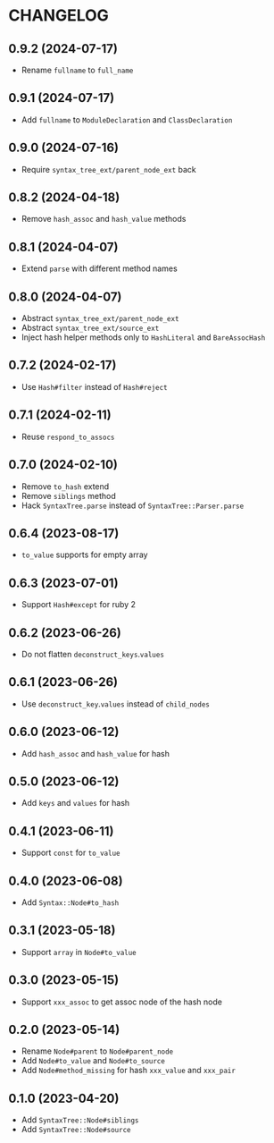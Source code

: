 # CHANGELOG

## 0.9.2 (2024-07-17)

* Rename `fullname` to `full_name`

## 0.9.1 (2024-07-17)

* Add `fullname` to `ModuleDeclaration` and `ClassDeclaration`

## 0.9.0 (2024-07-16)

* Require `syntax_tree_ext/parent_node_ext` back

## 0.8.2 (2024-04-18)

* Remove `hash_assoc` and `hash_value` methods

## 0.8.1 (2024-04-07)

* Extend `parse` with different method names

## 0.8.0 (2024-04-07)

* Abstract `syntax_tree_ext/parent_node_ext`
* Abstract `syntax_tree_ext/source_ext`
* Inject hash helper methods only to `HashLiteral` and `BareAssocHash`

## 0.7.2 (2024-02-17)

* Use `Hash#filter` instead of `Hash#reject`

## 0.7.1 (2024-02-11)

* Reuse `respond_to_assocs`

## 0.7.0 (2024-02-10)

* Remove `to_hash` extend
* Remove `siblings` method
* Hack `SyntaxTree.parse` instead of `SyntaxTree::Parser.parse`

## 0.6.4 (2023-08-17)

* `to_value` supports for empty array

## 0.6.3 (2023-07-01)

* Support `Hash#except` for ruby 2

## 0.6.2 (2023-06-26)

* Do not flatten `deconstruct_keys`.`values`

## 0.6.1 (2023-06-26)

* Use `deconstruct_key`.`values` instead of `child_nodes`

## 0.6.0 (2023-06-12)

* Add `hash_assoc` and `hash_value` for hash

## 0.5.0 (2023-06-12)

* Add `keys` and `values` for hash

## 0.4.1 (2023-06-11)

* Support `const` for `to_value`

## 0.4.0 (2023-06-08)

* Add `Syntax::Node#to_hash`

## 0.3.1 (2023-05-18)

* Support `array` in `Node#to_value`

## 0.3.0 (2023-05-15)

* Support `xxx_assoc` to get assoc node of the hash node

## 0.2.0 (2023-05-14)

* Rename `Node#parent` to `Node#parent_node`
* Add `Node#to_value` and `Node#to_source`
* Add `Node#method_missing` for hash `xxx_value` and `xxx_pair`

## 0.1.0 (2023-04-20)

* Add `SyntaxTree::Node#siblings`
* Add `SyntaxTree::Node#source`
